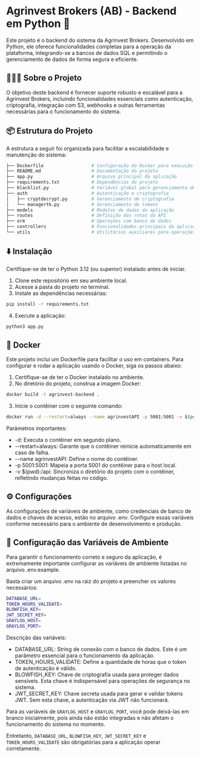 # Agrinvest Brokers (AB) - Backend em Python 🌾

Este projeto é o backend do sistema da Agrinvest Brokers. Desenvolvido em Python, ele oferece funcionalidades completas para a operação da plataforma, integrando-se a bancos de dados SQL e permitindo o gerenciamento de dados de forma segura e eficiente.

## 👨🏻‍💻 Sobre o Projeto
O objetivo deste backend é fornecer suporte robusto e escalável para a Agrinvest Brokers, incluindo funcionalidades essenciais como autenticação, criptografia, integração com S3, webhooks e outras ferramentas necessárias para o funcionamento do sistema.

## 📦 Estrutura do Projeto
A estrutura a seguir foi organizada para facilitar a escalabilidade e manutenção do sistema:

```bash
├── Dockerfile                  # Configuração do Docker para execução em container
├── README.md                   # Documentação do projeto
├── app.py                      # Arquivo principal da aplicação
├── requirements.txt            # Dependências do projeto
├── blacklist.py                # Variável global para gerenciamento de tokens JWT em blacklist
├── auth                        # Autenticação e criptografia
│   ├── cryptdecrypt.py         # Gerenciamento de criptografia
│   └── managertk.py            # Gerenciamento de tokens
├── models                      # Modelos de dados da aplicação
├── routes                      # Definição das rotas da API
├── orm                         # Operações com banco de dados
├── controllers                 # Funcionalidades principais da aplicação
└── utils                       # Utilitários auxiliares para operações gerais
```

## ⬇️ Instalação
Certifique-se de ter o Python 3.12 (ou superior) instalado antes de iniciar.

1. Clone este repositório em seu ambiente local.
2. Acesse a pasta do projeto no terminal.
3. Instale as dependências necessárias:
```bash
pip install -r requirements.txt
```
4. Execute a aplicação:
```bash
python3 app.py
```

## 🐳 Docker
Este projeto inclui um Dockerfile para facilitar o uso em containers. Para configurar e rodar a aplicação usando o Docker, siga os passos abaixo:

1. Certifique-se de ter o Docker instalado no ambiente.
2. No diretório do projeto, construa a imagem Docker:
```bash
docker build -t agrinvest-backend .
```
3. Inicie o contêiner com o seguinte comando:
```bash
docker run -d --restart=always --name agrinvestAPI -p 5001:5001 -v $(pwd):/api agrinvest-backend
```
Parâmetros importantes:
* -d: Executa o contêiner em segundo plano.
* --restart=always: Garante que o contêiner reinicie automaticamente em caso de falha.
*  --name agrinvestAPI: Define o nome do contêiner.
*  -p 5001:5001: Mapeia a porta 5001 do contêiner para o host local.
*  -v $(pwd):/api: Sincroniza o diretório do projeto com o contêiner, refletindo mudanças feitas no código.

## ⚙️ Configurações
As configurações de variáveis de ambiente, como credenciais de banco de dados e chaves de acesso, estão no arquivo .env. Configure essas variáveis conforme necessário para o ambiente de desenvolvimento e produção.

## 🔑 Configuração das Variáveis de Ambiente

Para garantir o funcionamento correto e seguro da aplicação, é extremamente importante configurar as variáveis de ambiente listadas no arquivo .env.example.

Basta criar um arquivo .env na raiz do projeto e preencher os valores necessários:
```bash
DATABASE_URL=
TOKEN_HOURS_VALIDATE=
BLOWFISH_KEY=
JWT_SECRET_KEY=
GRAYLOG_HOST=
GRAYLOG_PORT=
```

Descrição das variáveis:
* DATABASE_URL: String de conexão com o banco de dados. Este é um parâmetro essencial para o funcionamento da aplicação.
* TOKEN_HOURS_VALIDATE: Define a quantidade de horas que o token de autenticação é válido.
* BLOWFISH_KEY: Chave de criptografia usada para proteger dados sensíveis. Esta chave é indispensável para operações de segurança no sistema.
* JWT_SECRET_KEY: Chave secreta usada para gerar e validar tokens JWT. Sem esta chave, a autenticação via JWT não funcionará.

Para as variáveis de `GRAYLOG_HOST` e `GRAYLOG_PORT`, você pode deixá-las em branco inicialmente, pois ainda não estão integradas e não afetam o funcionamento do sistema no momento.

Entretanto, `DATABASE_URL`, `BLOWFISH_KEY`, `JWT_SECRET_KEY` e `TOKEN_HOURS_VALIDATE` são obrigatórias para a aplicação operar corretamente.
